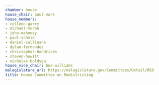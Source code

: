 ```yaml
---
chamber: house
house_chair: paul-mark
house_members:
- colleen-garry
- michael-moran
- john-mahoney
- paul-schmid
- daniel-cullinane
- dylan-fernandes
- christopher-hendricks
- steven-howitt
- nicholas-boldyga
house_vice_chair: bud-williams
malegislature_url: https://malegislature.gov/Committees/Detail/RE0
title: House Committee on Redistricting
---
```

